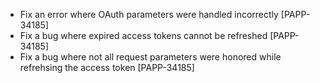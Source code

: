 * Fix an error where OAuth parameters were handled incorrectly [PAPP-34185]
* Fix a bug where expired access tokens cannot be refreshed [PAPP-34185]
* Fix a bug where not all request parameters were honored while refrehsing the access token [PAPP-34185]